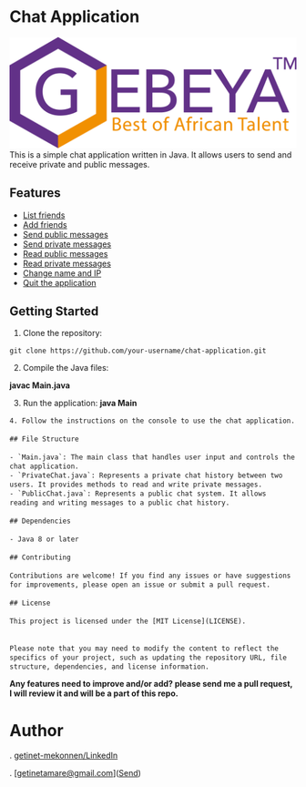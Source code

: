 # Chat Application
<img src="./Images/logo.png" />
This is a simple chat application written in Java. It allows users to send and receive private and public messages.

## Features

- [List friends](./FriendsList.java)
- [Add friends](./FriendsList.java)
- [Send public messages](./PublicChat.java)
- [Send private messages](./PrivateChat.java)
- [Read public messages](./PublicChat.java)
- [Read private messages](./PrivateChat.java)
- [Change name and IP](./Main.java)
- [Quit the application](./Main.java)

## Getting Started

1. Clone the repository:
```shell
git clone https://github.com/your-username/chat-application.git
```
2. Compile the Java files:

**javac Main.java**

3. Run the application:
   **java Main**
```shell
4. Follow the instructions on the console to use the chat application.

## File Structure

- `Main.java`: The main class that handles user input and controls the chat application.
- `PrivateChat.java`: Represents a private chat history between two users. It provides methods to read and write private messages.
- `PublicChat.java`: Represents a public chat system. It allows reading and writing messages to a public chat history.

## Dependencies

- Java 8 or later

## Contributing

Contributions are welcome! If you find any issues or have suggestions for improvements, please open an issue or submit a pull request.

## License

This project is licensed under the [MIT License](LICENSE).


Please note that you may need to modify the content to reflect the specifics of your project, such as updating the repository URL, file structure, dependencies, and license information.
```
**Any features need to improve and/or add? please send me a pull request, I will review it and will be a part of this repo.**
# Author
. [getinet-mekonnen/LinkedIn](https://www.linkedin.com/in/getinet-mekonnen/)

. [getinetamare@gmail.com](<a href="mailto:getinetamare@email.com">Send</a>)
